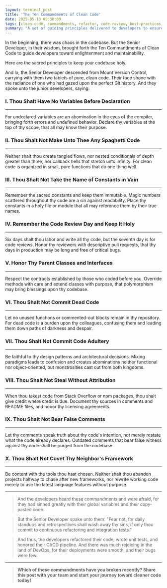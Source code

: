 ```yaml
---
layout: terminal_post
title: 'The Ten Commandments of Clean Code'
date: 2025-05-13 09:30:00
tags: [clean-code, commandments, refactor, code-review, best-practices, software-development, humor]
summary: "A set of guiding principles delivered to developers to ensure clarity, maintainability, and order in the codebase."
---
```


In the beginning, there was chaos in the codebase. But the Senior Developer, in their wisdom, brought forth the Ten Commandments of Clean Code to guide developers toward enlightenment and maintainability.

Here are the sacred principles to keep your codebase holy.

And lo, the Senior Developer descended from Mount Version Control, carrying with them two tablets of pure, clean code. Their face shone with the radiance of one who had gazed upon the perfect Git history. And they spoke unto the junior developers, saying:

### I. Thou Shalt Have No Variables Before Declaration

---

For undeclared variables are an abomination in the eyes of the compiler, bringing forth errors and undefined behavior. Declare thy variables at the top of thy scope, that all may know their purpose.

### II. Thou Shalt Not Make Unto Thee Any Spaghetti Code

---

Neither shalt thou create tangled flows, nor nested conditionals of depth greater than three, nor callback hells that stretch unto infinity. For clean code is organized in small, pure functions that do one thing well.

### III. Thou Shalt Not Take the Name of Constants in Vain

---

Remember the sacred constants and keep them immutable. Magic numbers scattered throughout thy code are a sin against readability. Place thy constants in a holy file or module that all may reference them by their true names.

### IV. Remember the Code Review Day and Keep It Holy

---

Six days shalt thou labor and write all thy code, but the seventh day is for code reviews. Honor thy reviewers with descriptive pull requests, that thy days in production may be long and free of critical bugs.

### V. Honor Thy Parent Classes and Interfaces

---

Respect the contracts established by those who coded before you. Override methods with care and extend classes with purpose, that polymorphism may bring blessings upon thy codebase.

### VI. Thou Shalt Not Commit Dead Code

---

Let no unused functions or commented-out blocks remain in thy repository. For dead code is a burden upon thy colleagues, confusing them and leading them down paths of darkness and despair.

### VII. Thou Shalt Not Commit Code Adultery

---

Be faithful to thy design patterns and architectural decisions. Mixing paradigms leads to confusion and creates abominations neither functional nor object-oriented, but monstrosities cast out from both kingdoms.

### VIII. Thou Shalt Not Steal Without Attribution

---

When thou takest code from Stack Overflow or npm packages, thou shalt give credit where credit is due. Document thy sources in comments and README files, and honor thy licensing agreements.

### IX. Thou Shalt Not Bear False Comments

---

Let thy comments speak truth about thy code's intention, not merely restate what the code already declares. Outdated comments that bear false witness against thy code shall be purged from the codebase.

### X. Thou Shalt Not Covet Thy Neighbor's Framework

---

Be content with the tools thou hast chosen. Neither shalt thou abandon projects halfway to chase after new frameworks, nor rewrite working code merely to use the latest language features without purpose.

---

> And the developers heard these commandments and were afraid, for they had sinned greatly with their global variables and their copy-pasted code.

> But the Senior Developer spake unto them: "Fear not, for daily standups and retrospectives shall wash away thy sins, if only thou commit to continuous refactoring and integration tests."

> And thus, the developers refactored their code, wrote unit tests, and honored their CI/CD pipeline.
> And there was much rejoicing in the land of DevOps, for their deployments were smooth, and their bugs were few.

---

> **Which of these commandments have you broken recently? Share this post with your team and start your journey toward cleaner code today!**
